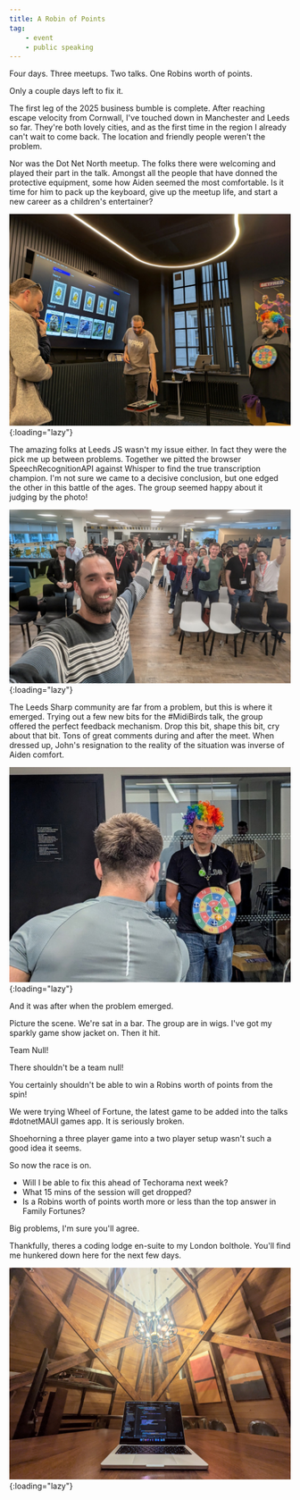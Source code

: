 ```yaml
---
title: A Robin of Points
tag:
    - event
    - public speaking
---
```


Four days. Three meetups. Two talks. One Robins worth of points.

Only a couple days left to fix it.

The first leg of the 2025 business bumble is complete. After reaching escape velocity from Cornwall, I've touched down in Manchester and Leeds so far. They're both lovely cities, and as the first time in the region I already can't wait to come back. The location and friendly people weren't the problem.

Nor was the Dot Net North meetup. The folks there were welcoming and played their part in the talk. Amongst all the people that have donned the protective equipment, some how Aiden seemed the most comfortable. Is it time for him to pack up the keyboard, give up the meetup life, and start a new career as a children's entertainer?

![Foling around at Dotnet North](/assets/images/2025/dotnetnorth.jpg "Fooling around at Dotnet North"){:loading="lazy"}

The amazing folks at Leeds JS wasn't my issue either. In fact they were the pick me up between problems. Together we pitted the browser SpeechRecognitionAPI against Whisper to find the true transcription champion. I'm not sure we came to a decisive conclusion, but one edged the other in this battle of the ages. The group seemed happy about it judging by the photo!

![Sharing beats at Leeds JS](/assets/images/2025/leedsjs.jpg "Sharing beats at leeds js"){:loading="lazy"}

The Leeds Sharp community are far from a problem, but this is where it emerged. Trying out a few new bits for the #MidiBirds talk, the group offered the perfect feedback mechanism. Drop this bit, shape this bit, cry about that bit. Tons of great comments during and after the meet. When dressed up, John's resignation to the reality of the situation was inverse of Aiden comfort.

![John Stateley as a human scoreboard](/assets/images/2025/leedssharp.jpg "John Stateley as a human scoreboard"){:loading="lazy"}

And it was after when the problem emerged.

Picture the scene. We're sat in a bar. The group are in wigs. I've got my sparkly game show jacket on. Then it hit.

Team Null!

There shouldn't be a team null!

You certainly shouldn't be able to win a Robins worth of points from the spin!

We were trying Wheel of Fortune, the latest game to be added into the talks #dotnetMAUI games app. It is seriously broken.

Shoehorning a three player game into a two player setup wasn't such a good idea it seems.

So now the race is on.

- Will I be able to fix this ahead of Techorama next week? 
- What 15 mins of the session will get dropped? 
- Is a Robins worth of points worth more or less than the top answer in Family Fortunes?

Big problems, I'm sure you'll agree.

Thankfully, theres a coding lodge en-suite to my London bolthole. You'll find me hunkered down here for the next few days.

![The coding lodge](/assets/images/2025/coding-lodge.jpg "The coding lodge"){:loading="lazy"}
